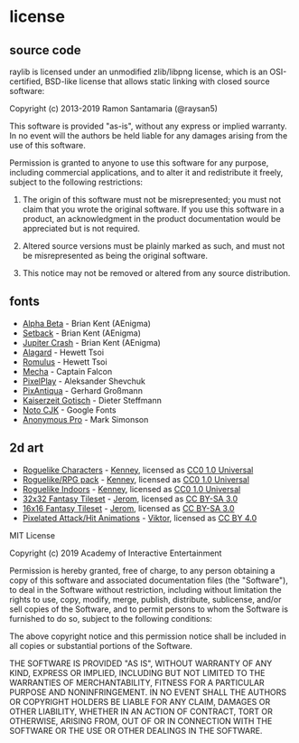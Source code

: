 license
=======

source code
-----------

raylib is licensed under an unmodified zlib/libpng license, which is an OSI-certified, 
BSD-like license that allows static linking with closed source software:
	
Copyright (c) 2013-2019 Ramon Santamaria (@raysan5)

This software is provided "as-is", without any express or implied warranty. In no event 
will the authors be held liable for any damages arising from the use of this software.

Permission is granted to anyone to use this software for any purpose, including commercial 
applications, and to alter it and redistribute it freely, subject to the following restrictions:

  1. The origin of this software must not be misrepresented; you must not claim that you 
  wrote the original software. If you use this software in a product, an acknowledgment 
  in the product documentation would be appreciated but is not required.

  2. Altered source versions must be plainly marked as such, and must not be misrepresented
  as being the original software.

  3. This notice may not be removed or altered from any source distribution.

fonts
------

 * [Alpha Beta](https://www.dafont.com/es/alpha-beta.font) - Brian Kent (AEnigma)
 * [Setback](https://www.dafont.com/es/setback.font) - Brian Kent (AEnigma)
 * [Jupiter Crash](https://www.dafont.com/es/jupiter-crash.font) - Brian Kent (AEnigma)
 * [Alagard](https://www.dafont.com/es/alagard.font) - Hewett Tsoi
 * [Romulus](https://www.dafont.com/es/romulus.font) - Hewett Tsoi
 * [Mecha](https://www.dafont.com/es/mecha-cf.font) - Captain Falcon
 * [PixelPlay](https://www.dafont.com/es/pixelplay.font) - Aleksander Shevchuk
 * [PixAntiqua](https://www.dafont.com/es/pixantiqua.font) - Gerhard Großmann
 * [Kaiserzeit Gotisch](https://www.dafont.com/es/kaiserzeit-gotisch.font) - Dieter Steffmann
 * [Noto CJK](https://www.google.com/get/noto/help/cjk/) - Google Fonts
 * [Anonymous Pro](https://fonts.google.com/specimen/Anonymous+Pro) - Mark Simonson
 
2d art
------

 * [Roguelike Characters](https://www.kenney.nl/assets/roguelike-characters) - [Kenney](https://www.kenney.nl/), licensed as [CC0 1.0 Universal](https://creativecommons.org/publicdomain/zero/1.0/)
 * [Roguelike/RPG pack](https://www.kenney.nl/assets/roguelike-rpg-pack) - [Kenney](https://www.kenney.nl/), licensed as [CC0 1.0 Universal](https://creativecommons.org/publicdomain/zero/1.0/)
 * [Roguelike Indoors](https://www.kenney.nl/assets/roguelike-indoors) - [Kenney](https://www.kenney.nl/), licensed as [CC0 1.0 Universal](https://creativecommons.org/publicdomain/zero/1.0/)
 * [32x32 Fantasy Tileset](https://opengameart.org/content/32x32-fantasy-tileset) - [Jerom](https://opengameart.org/users/jerom), licensed as [CC BY-SA 3.0](https://creativecommons.org/licenses/by-sa/3.0/)
 * [16x16 Fantasy Tileset](https://opengameart.org/content/16x16-fantasy-tileset) - [Jerom](https://opengameart.org/users/jerom), licensed as [CC BY-SA 3.0](https://creativecommons.org/licenses/by-sa/3.0/)
 * [Pixelated Attack/Hit Animations](https://v-ktor.itch.io/pixelated-attackhit-animations) - [Viktor](https://v-ktor.itch.io/), licensed as [CC BY 4.0](https://creativecommons.org/licenses/by/4.0/)

MIT License

Copyright (c) 2019 Academy of Interactive Entertainment

Permission is hereby granted, free of charge, to any person obtaining a copy
of this software and associated documentation files (the "Software"), to deal
in the Software without restriction, including without limitation the rights
to use, copy, modify, merge, publish, distribute, sublicense, and/or sell
copies of the Software, and to permit persons to whom the Software is
furnished to do so, subject to the following conditions:

The above copyright notice and this permission notice shall be included in all
copies or substantial portions of the Software.

THE SOFTWARE IS PROVIDED "AS IS", WITHOUT WARRANTY OF ANY KIND, EXPRESS OR
IMPLIED, INCLUDING BUT NOT LIMITED TO THE WARRANTIES OF MERCHANTABILITY,
FITNESS FOR A PARTICULAR PURPOSE AND NONINFRINGEMENT. IN NO EVENT SHALL THE
AUTHORS OR COPYRIGHT HOLDERS BE LIABLE FOR ANY CLAIM, DAMAGES OR OTHER
LIABILITY, WHETHER IN AN ACTION OF CONTRACT, TORT OR OTHERWISE, ARISING FROM,
OUT OF OR IN CONNECTION WITH THE SOFTWARE OR THE USE OR OTHER DEALINGS IN THE
SOFTWARE.